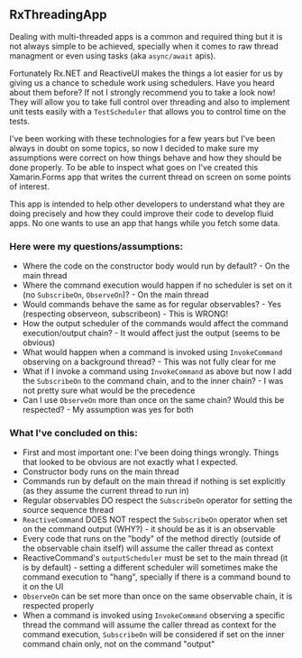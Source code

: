 ## RxThreadingApp
Dealing with multi-threaded apps is a common and required thing but it is not always simple to be achieved, specially when it comes to raw thread managment 
or even using tasks (aka `async/await` apis). 

Fortunately Rx.NET and ReactiveUI makes the things a lot easier for us by giving us a chance to schedule work using schedulers. 
Have you heard about them before? If not I strongly recommend you to take a look now! They will allow you to take full control over 
threading and also to implement unit tests easily with a `TestScheduler` that allows you to control time on the tests.

I've been working with these technologies for a few years but I've been always in doubt on some topics, so now I decided to make sure my assumptions were correct on how 
things behave and how they should be done properly. To be able to inspect what goes on I've created this Xamarin.Forms app that writes the current thread on screen
on some points of interest.

This app is intended to help other developers to understand what they are doing precisely and how they could improve their code to develop fluid apps.
No one wants to use an app that hangs while you fetch some data.

### Here were my questions/assumptions:
- Where the code on the constructor body would run by default? - On the main thread
- Where the command execution would happen if no scheduler is set on it (no `SubscribeOn`, `ObserveOn`)? - On the main thread
- Would commands behave the same as for regular observables? - Yes (respecting observeon, subscribeon) - This is WRONG!
- How the output scheduler of the commands would affect the command execution/output chain? - It would affect just the output (seems to be obvious)
- What would happen when a command is invoked using `InvokeCommand` observing on a background thread? - This was not fully clear for me
- What if I invoke a command using `InvokeCommand` as above but now I add the `SubscribeOn` to the command chain, and to the inner chain? - I was not pretty sure what would be the precedence
- Can I use `ObserveOn` more than once on the same chain? Would this be respected? - My assumption was yes for both

### What I've concluded on this:
- First and most important one: I've been doing things wrongly. Things that looked to be obvious are not exactly what I expected.
- Constructor body runs on the main thread
- Commands run by default on the main thread if nothing is set explicitly (as they assume the current thread to run in)
- Regular observables DO respect the `SubscribeOn` operator for setting the source sequence thread
- `ReactiveCommand` DOES NOT respect the `SubscribeOn` operator when set on the command output (WHY?) - it should be as it is an observable
- Every code that runs on the "body" of the method directly (outside of the observable chain itself) will assume the caller thread as context
- ReactiveCommand's `outputScheduler` must be set to the main thread (it is by default) - setting a different scheduler will sometimes make the command execution to "hang", specially if there is a command bound to it on the UI
- `ObserveOn` can be set more than once on the same observable chain, it is respected properly
- When a command is invoked using `InvokeCommand` observing a specific thread the command will assume the caller thread as context for the command execution, 
`SubscribeOn` will be considered if set on the inner command chain only, not on the command "output"
